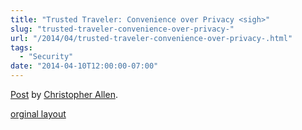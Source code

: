 ```yaml
---
title: "Trusted Traveler: Convenience over Privacy <sigh>"
slug: "trusted-traveler-convenience-over-privacy-"
url: "/2014/04/trusted-traveler-convenience-over-privacy-.html"
tags:
  - "Security"
date: "2014-04-10T12:00:00-07:00"
---
```

<div id="fb-root"></div> <script>(function(d, s, id) { var js, fjs = d.getElementsByTagName(s)[0]; if (d.getElementById(id)) return; js = d.createElement(s); js.id = id; js.src = "//connect.facebook.net/en_US/all.js#xfbml=1"; fjs.parentNode.insertBefore(js, fjs); }(document, 'script', 'facebook-jssdk'));</script>
<div class="fb-post" data-href="https://www.facebook.com/ChristopherRayAllen/posts/10152341733160540" data-width="600"><div class="fb-xfbml-parse-ignore"><a href="https://www.facebook.com/ChristopherRayAllen/posts/10152341733160540">Post</a> by <a href="https://www.facebook.com/ChristopherRayAllen">Christopher Allen</a>.</div></div>
<p class="previous"><a href="/previous/2014/04/trusted-traveler-convenience-over-privacy-.html" rel="syndication">orginal layout</a></p>
